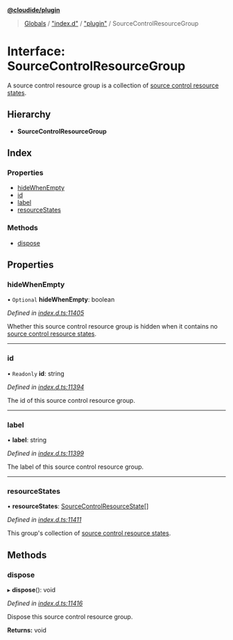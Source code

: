 **[@cloudide/plugin](../README.md)**

> [Globals](../README.md) / ["index.d"](../modules/_index_d_.md) / ["plugin"](../modules/_index_d_._plugin_.md) / SourceControlResourceGroup

# Interface: SourceControlResourceGroup

A source control resource group is a collection of
[source control resource states](#SourceControlResourceState).

## Hierarchy

* **SourceControlResourceGroup**

## Index

### Properties

* [hideWhenEmpty](_index_d_._plugin_.sourcecontrolresourcegroup.md#hidewhenempty)
* [id](_index_d_._plugin_.sourcecontrolresourcegroup.md#id)
* [label](_index_d_._plugin_.sourcecontrolresourcegroup.md#label)
* [resourceStates](_index_d_._plugin_.sourcecontrolresourcegroup.md#resourcestates)

### Methods

* [dispose](_index_d_._plugin_.sourcecontrolresourcegroup.md#dispose)

## Properties

### hideWhenEmpty

• `Optional` **hideWhenEmpty**: boolean

*Defined in [index.d.ts:11405](https://github.com/shuyaqian/cloudide-plugin-api/blob/6d83fa1/index.d.ts#L11405)*

Whether this source control resource group is hidden when it contains
no [source control resource states](#SourceControlResourceState).

___

### id

• `Readonly` **id**: string

*Defined in [index.d.ts:11394](https://github.com/shuyaqian/cloudide-plugin-api/blob/6d83fa1/index.d.ts#L11394)*

The id of this source control resource group.

___

### label

•  **label**: string

*Defined in [index.d.ts:11399](https://github.com/shuyaqian/cloudide-plugin-api/blob/6d83fa1/index.d.ts#L11399)*

The label of this source control resource group.

___

### resourceStates

•  **resourceStates**: [SourceControlResourceState](_index_d_._plugin_.sourcecontrolresourcestate.md)[]

*Defined in [index.d.ts:11411](https://github.com/shuyaqian/cloudide-plugin-api/blob/6d83fa1/index.d.ts#L11411)*

This group's collection of
[source control resource states](#SourceControlResourceState).

## Methods

### dispose

▸ **dispose**(): void

*Defined in [index.d.ts:11416](https://github.com/shuyaqian/cloudide-plugin-api/blob/6d83fa1/index.d.ts#L11416)*

Dispose this source control resource group.

**Returns:** void
